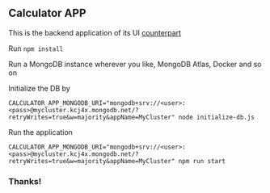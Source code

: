 ## Calculator APP

This is the backend application of its UI [counterpart](https://github.com/veraszto/calculator-ui)

Run `npm install`

Run a MongoDB instance wherever you like, MongoDB Atlas, Docker and so on

Initialize the DB by

`CALCULATOR_APP_MONGODB_URI="mongodb+srv://<user>:<pass>@mycluster.kcj4x.mongodb.net/?retryWrites=true&w=majority&appName=MyCluster" node initialize-db.js`

Run the application

`CALCULATOR_APP_MONGODB_URI="mongodb+srv://<user>:<pass>@mycluster.kcj4x.mongodb.net/?retryWrites=true&w=majority&appName=MyCluster" npm run start`

### Thanks!
